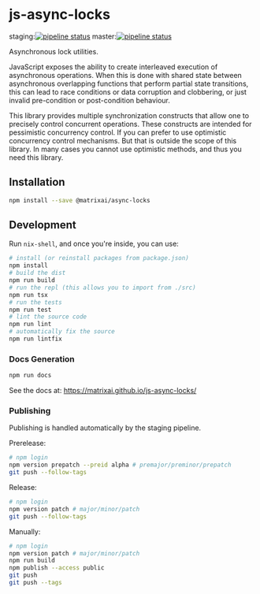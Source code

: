 # js-async-locks

staging:[![pipeline status](https://gitlab.com/MatrixAI/open-source/js-async-locks/badges/staging/pipeline.svg)](https://gitlab.com/MatrixAI/open-source/js-async-locks/commits/staging)
master:[![pipeline status](https://gitlab.com/MatrixAI/open-source/js-async-locks/badges/master/pipeline.svg)](https://gitlab.com/MatrixAI/open-source/js-async-locks/commits/master)

Asynchronous lock utilities.

JavaScript exposes the ability to create interleaved execution of asynchronous
operations. When this is done with shared state between asynchronous
overlapping functions that perform partial state transitions, this can lead to
race conditions or data corruption and clobbering, or just invalid pre-condition
or post-condition behaviour.

This library provides multiple synchronization constructs that allow one to
precisely control concurrent operations. These constructs are intended for
pessimistic concurrency control. If you can prefer to use optimistic concurrency
control mechanisms. But that is outside the scope of this library. In many cases
you cannot use optimistic methods, and thus you need this library.

## Installation

```sh
npm install --save @matrixai/async-locks
```

## Development

Run `nix-shell`, and once you're inside, you can use:

```sh
# install (or reinstall packages from package.json)
npm install
# build the dist
npm run build
# run the repl (this allows you to import from ./src)
npm run tsx
# run the tests
npm run test
# lint the source code
npm run lint
# automatically fix the source
npm run lintfix
```

### Docs Generation

```sh
npm run docs
```

See the docs at: https://matrixai.github.io/js-async-locks/

### Publishing

Publishing is handled automatically by the staging pipeline.

Prerelease:

```sh
# npm login
npm version prepatch --preid alpha # premajor/preminor/prepatch
git push --follow-tags
```

Release:

```sh
# npm login
npm version patch # major/minor/patch
git push --follow-tags
```

Manually:

```sh
# npm login
npm version patch # major/minor/patch
npm run build
npm publish --access public
git push
git push --tags
```
